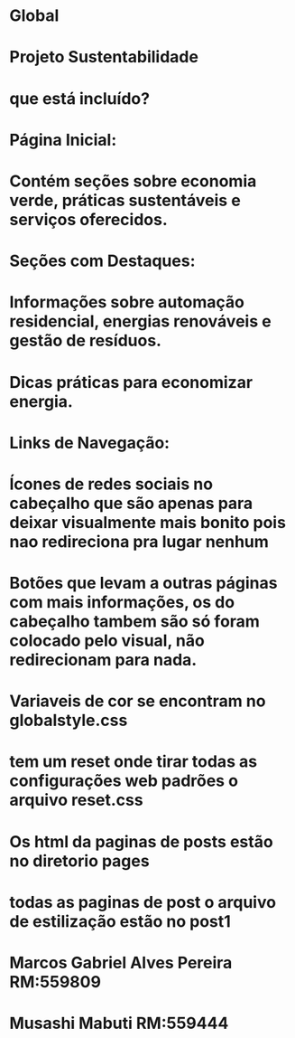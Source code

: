 # Global
# Projeto Sustentabilidade


# que está incluído?
# Página Inicial:

# Contém seções sobre economia verde, práticas sustentáveis e serviços oferecidos.
# Seções com Destaques:

# Informações sobre automação residencial, energias renováveis e  gestão de resíduos.

# Dicas práticas para economizar energia.

# Links de Navegação:

# Ícones de redes sociais no cabeçalho que são apenas para deixar visualmente mais bonito pois nao redireciona pra lugar nenhum

# Botões que levam a outras páginas com mais informações, os do cabeçalho tambem são só foram colocado pelo visual, não redirecionam para nada.

# Variaveis de cor se encontram no globalstyle.css
# tem um reset onde tirar todas as configurações web padrões o arquivo reset.css
# Os html da paginas de posts estão no diretorio pages
# todas as paginas de post o arquivo de estilização estão no post1 



# Marcos Gabriel Alves Pereira RM:559809
# Musashi Mabuti RM:559444
